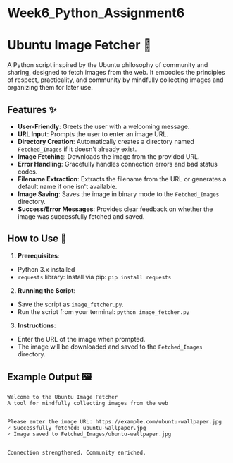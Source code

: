 # Week6_Python_Assignment6

# Ubuntu Image Fetcher 📸

A Python script inspired by the Ubuntu philosophy of community and sharing, designed to fetch images from the web. It embodies the principles of respect, practicality, and community by mindfully collecting images and organizing them for later use.

## Features ✨

- **User-Friendly**: Greets the user with a welcoming message.
- **URL Input**: Prompts the user to enter an image URL.
- **Directory Creation**: Automatically creates a directory named `Fetched_Images` if it doesn't already exist.
- **Image Fetching**: Downloads the image from the provided URL.
- **Error Handling**: Gracefully handles connection errors and bad status codes.
- **Filename Extraction**: Extracts the filename from the URL or generates a default name if one isn't available.
- **Image Saving**: Saves the image in binary mode to the `Fetched_Images` directory.
- **Success/Error Messages**: Provides clear feedback on whether the image was successfully fetched and saved.

## How to Use 🚀

1.  **Prerequisites**:

- Python 3.x installed
- `requests` library: Install via pip: `pip install requests`

2.  **Running the Script**:

- Save the script as `image_fetcher.py`.
- Run the script from your terminal: `python image_fetcher.py`

3.  **Instructions**:

- Enter the URL of the image when prompted.
- The image will be downloaded and saved to the `Fetched_Images` directory.

## Example Output 🖼️

```text
Welcome to the Ubuntu Image Fetcher
A tool for mindfully collecting images from the web


Please enter the image URL: https://example.com/ubuntu-wallpaper.jpg
✓ Successfully fetched: ubuntu-wallpaper.jpg
✓ Image saved to Fetched_Images/ubuntu-wallpaper.jpg


Connection strengthened. Community enriched.
```
